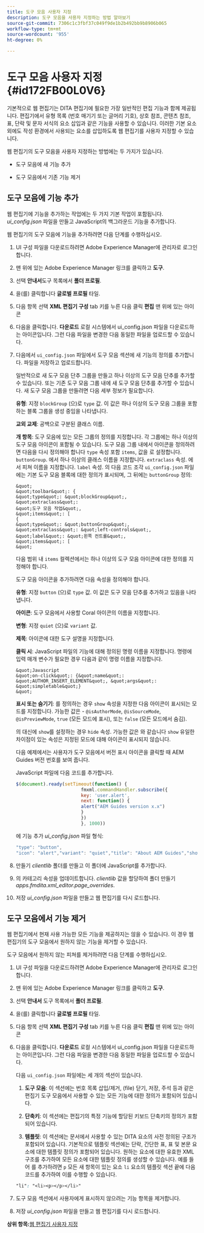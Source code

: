 ```yaml
---
title: 도구 모음 사용자 지정
description: 도구 모음을 사용자 지정하는 방법 알아보기
source-git-commit: 7306c1c3fbf37c049f9de1b2b492bb9b8906b065
workflow-type: tm+mt
source-wordcount: '955'
ht-degree: 0%

---
```



# 도구 모음 사용자 지정 {#id172FB00L0V6}

기본적으로 웹 편집기는 DITA 편집기에 필요한 가장 일반적인 편집 기능과 함께 제공됩니다. 편집기에서 유형 목록 \(번호 매기기 또는 글머리 기호\), 상호 참조, 콘텐츠 참조, 표, 단락 및 문자 서식의 요소 삽입과 같은 기능을 사용할 수 있습니다. 이러한 기본 요소 외에도 작성 환경에서 사용되는 요소를 삽입하도록 웹 편집기를 사용자 지정할 수 있습니다.

웹 편집기의 도구 모음을 사용자 지정하는 방법에는 두 가지가 있습니다.

- 도구 모음에 새 기능 추가

- 도구 모음에서 기존 기능 제거


## 도구 모음에 기능 추가

웹 편집기에 기능을 추가하는 작업에는 두 가지 기본 작업이 포함됩니다. *ui\_config.json* 파일을 만들고 JavaScript의 백그라운드 기능을 추가합니다.

웹 편집기의 도구 모음에 기능을 추가하려면 다음 단계를 수행하십시오.

1. UI 구성 파일을 다운로드하려면 Adobe Experience Manager에 관리자로 로그인합니다.

1. 맨 위에 있는 Adobe Experience Manager 링크를 클릭하고 **도구**.
1. 선택 **안내서**&#x200B;도구 목록에서 **폴더 프로필**.
1. 을(를) 클릭합니다 **글로벌 프로필** 타일.
1. 다음 항목 선택 **XML 편집기 구성** tab 키를 누른 다음 클릭 **편집** 맨 위에 있는 아이콘
1. 다음을 클릭합니다. **다운로드** 로컬 시스템에서 ui\_config.json 파일을 다운로드하는 아이콘입니다. 그런 다음 파일을 변경한 다음 동일한 파일을 업로드할 수 있습니다.
1. 다음에서 `ui_config.json` 파일에서 도구 모음 섹션에 새 기능의 정의를 추가합니다. 파일을 저장하고 업로드합니다.

   일반적으로 새 도구 모음 단추 그룹을 만들고 하나 이상의 도구 모음 단추를 추가할 수 있습니다. 또는 기존 도구 모음 그룹 내에 새 도구 모음 단추를 추가할 수 있습니다. 새 도구 모음 그룹을 만들려면 다음 세부 정보가 필요합니다.

   **유형**: 지정 `blockGroup` (으)로 `type` 값. 이 값은 하나 이상의 도구 모음 그룹을 포함하는 블록 그룹을 생성 중임을 나타냅니다.

   **교외 교제**: 공백으로 구분된 클래스 이름.

   **개 항목**: 도구 모음에 있는 모든 그룹의 정의를 지정합니다. 각 그룹에는 하나 이상의 도구 모음 아이콘이 포함될 수 있습니다. 도구 모음 그룹 내에서 아이콘을 정의하려면 다음을 다시 정의해야 합니다 `type` 속성 포함 `items`, 값을 로 설정합니다. `buttonGroup`. 에서 하나 이상의 클래스 이름을 지정합니다. `extraclass` 속성. 에서 피쳐 이름을 지정합니다. `label` 속성. 의 다음 코드 조각 `ui_config.json` 파일에는 기본 도구 모음 블록에 대한 정의가 표시되며, 그 뒤에는 `buttonGroup` 정의:

       &quot;
       &quot;toolbar&quot;: {
       &quot;type&quot;: &quot;blockGroup&quot;,
       &quot;extraclass&quot;:
       &quot;도구 모음 작업&quot;,
       &quot;items&quot;: [
       {
       &quot;type&quot;: &quot;buttonGroup&quot;,
       &quot;extraclass&quot;: &quot;left-controls&quot;,
       &quot;label&quot;: &quot;왼쪽 컨트롤&quot;,
       &quot;items&quot;: [
       &quot;
   
   다음 범위 내 `items` 컬렉션에서는 하나 이상의 도구 모음 아이콘에 대한 정의를 지정해야 합니다.

   도구 모음 아이콘을 추가하려면 다음 속성을 정의해야 합니다.

   **유형**: 지정 `button` (으)로 `type` 값. 이 값은 도구 모음 단추를 추가하고 있음을 나타냅니다.

   **아이콘**: 도구 모음에서 사용할 Coral 아이콘의 이름을 지정합니다.

   **변형**: 지정 `quiet` (으)로 `variant` 값.

   **제목**: 아이콘에 대한 도구 설명을 지정합니다.

   **클릭 시**: JavaScript 파일의 기능에 대해 정의된 명령 이름을 지정합니다. 명령에 입력 매개 변수가 필요한 경우 다음과 같이 명령 이름을 지정합니다.

       &quot;Javascript
       &quot;on-click&quot;: {&quot;name&quot;: &quot;AUTHOR_INSERT_ELEMENT&quot;, &quot;args&quot;: &quot;simpletable&quot;}
       &quot;
   
   **표시 또는 숨기기**: 를 정의하는 경우 `show` 속성을 지정한 다음 아이콘이 표시되는 모드를 지정합니다. 가능한 값은 - `@isAuthorMode`, `@isSourceMode`, `@isPreviewMode`, `true` \(모든 모드에 표시\), 또는 `false` \(모든 모드에서 숨김\).

   의 대신에 `show`를 설정하는 경우 `hide` 속성. 가능한 값은 와 같습니다 `show` 유일한 차이점이 있는 속성은 지정된 모드에 대해 아이콘이 표시되지 않습니다.

   다음 예제에서는 사용자가 도구 모음에서 버전 표시 아이콘을 클릭할 때 AEM Guides 버전 번호를 보여 줍니다.

   JavaScript 파일에 다음 코드를 추가합니다.

   ```Javascript
   $(document).ready(setTimeout(function() {
                           fmxml.commandHandler.subscribe({
                           key: 'user.alert',
                           next: function() {
                           alert("AEM Guides version x.x")
                           }
                           })
                           }, 1000))
   ```

   에 기능 추가 *ui\_config.json* 파일 형식:

   ```Javascript
   "type": "button",
   "icon": "alert","variant": "quiet","title": "About AEM Guides","show": "true","on-click": "user.alert"
   ```

1. 만들기 *clientlib* 폴더를 만들고 이 폴더에 JavaScript를 추가합니다.

1. 의 카테고리 속성을 업데이트합니다. *clientlib* 값을 할당하여 폴더 만들기 *apps.fmdita.xml\_editor.page\_overrides*.

1. 저장 *ui\_config.json* 파일을 만들고 웹 편집기를 다시 로드합니다.


## 도구 모음에서 기능 제거

웹 편집기에서 현재 사용 가능한 모든 기능을 제공하지는 않을 수 있습니다. 이 경우 웹 편집기의 도구 모음에서 원하지 않는 기능을 제거할 수 있습니다.

도구 모음에서 원하지 않는 피쳐를 제거하려면 다음 단계를 수행하십시오.

1. UI 구성 파일을 다운로드하려면 Adobe Experience Manager에 관리자로 로그인합니다.

1. 맨 위에 있는 Adobe Experience Manager 링크를 클릭하고 **도구**.
1. 선택 **안내서** 도구 목록에서 **폴더 프로필**.
1. 을(를) 클릭합니다 **글로벌 프로필** 타일.
1. 다음 항목 선택 **XML 편집기 구성** tab 키를 누른 다음 클릭 **편집** 맨 위에 있는 아이콘
1. 다음을 클릭합니다. **다운로드** 로컬 시스템에서 ui\_config.json 파일을 다운로드하는 아이콘입니다. 그런 다음 파일을 변경한 다음 동일한 파일을 업로드할 수 있습니다.

   다음 `ui_config.json` 파일에는 세 개의 섹션이 있습니다.

   1. **도구 모음**: 이 섹션에는 번호 목록 삽입/제거, \(file\) 닫기, 저장, 주석 등과 같은 편집기 도구 모음에서 사용할 수 있는 모든 기능에 대한 정의가 포함되어 있습니다.

   1. **단축키**: 이 섹션에는 편집기의 특정 기능에 할당된 키보드 단축키의 정의가 포함되어 있습니다.

   1. **템플릿**: 이 섹션에는 문서에서 사용할 수 있는 DITA 요소의 사전 정의된 구조가 포함되어 있습니다. 기본적으로 템플릿 섹션에는 단락, 간단한 표, 표 및 본문 요소에 대한 템플릿 정의가 포함되어 있습니다. 원하는 요소에 대한 유효한 XML 구조를 추가하여 모든 요소에 대한 템플릿 정의를 생성할 수 있습니다. 예를 들어 를 추가하려면 `p` 모든 새 항목이 있는 요소 `li` 요소의 템플릿 섹션 끝에 다음 코드를 추가하여 이를 수행할 수 있습니다.

   ```css
   "li": "<li><p></p></li>"
   ```

1. 도구 모음 섹션에서 사용자에게 표시하지 않으려는 기능 항목을 제거합니다.

1. 저장 *ui\_config.json* 파일을 만들고 웹 편집기를 다시 로드합니다.


**상위 항목:**[&#x200B;웹 편집기 사용자 지정](conf-web-editor.md)


